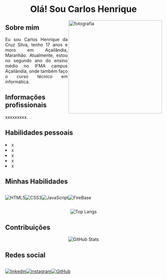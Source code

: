 <div>
<h1 align="center">Olá! Sou Carlos Henrique</h1>
<img src="https://photos.google.com/u/3/photo/AF1QipOGHkxy-MMwN_5nqkmAkrp6CYTK-0ve1XcUaCk4" alt="fotografia" min-width="300px" max-width="300px" width="300px" align="right">
</div>

<h2>Sobre mim</h2> 
<p align="justify">Eu sou Carlos Henrique da Cruz Silva, tenho 17 anos e moro em Açailândia, Maranhão. Atualmente, estou no segundo ano do ensino médio no IFMA campus Açailândia, onde também faço o curso técnico em informática.</p>

<h2>Informações profissionais</h2>
<p align="justify">xxxxxxxxx.</p>

<h2>Habilidades pessoais</h2>
<p align="justify">
<li> x
<li> x
<li> x
<li> x
<li> x
</p>

<h2>Minhas Habilidades</h2>
<div style="display: flex">
<br>

![HTML5](https://img.shields.io/badge/HTML5-000?style=for-the-badge&logo=html5)

![CSS3](https://img.shields.io/badge/CSS3-000?style=for-the-badge&logo=css3&logoColor=blue)

![JavaScript](https://img.shields.io/badge/JavaScript-000?style=for-the-badge&logo=javascript&logoColor=yellow)

![FireBase](https://img.shields.io/badge/firebase-000?style=for-the-badge&logo=firebase&logoColor=yellow)

</div>

<div  align="center">

![Top Langs](https://github-readme-stats.vercel.app/api/top-langs/?username=profcarlosc3&layout=compact&langs_count=7&theme=react)

</div>

<h2>Contribuições</h2>
<div  align="center">

![GitHub Stats](https://github-readme-stats.vercel.app/api?username=profcarlosc3&theme=transparent&bg_color=000&border_color=30A3DC&show_icons=true&icon_color=30A3DC&title_color=E94D5F&text_color=FFF)

</div>

<h2>Redes social</h2>
<div style="display: flex">
<br>

[![linkedin](https://img.shields.io/badge/linkedin-000?style=for-the-badge&logo=linkedin&logoColor=blue)](https://www.linkedin.com/in/carlos-henrique-da-cruz-silva-294aa6339/)

[![instagram](https://img.shields.io/badge/instagram-000?style=for-the-badge&logo=instagram&logoColor=blue)](https://www.instagram.com/carlinutd/)

[![GitHub](https://img.shields.io/badge/GitHub-000?style=for-the-badge&logo=github&logoColor=white)](https://github.com/carlinutd)

</div>


